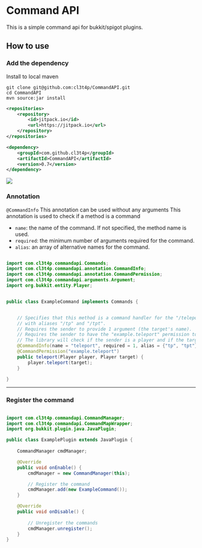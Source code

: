 # Command API

This is a simple command api for bukkit/spigot plugins.

## How to use

### Add the dependency

Install to local maven

```
git clone git@github.com:cl3t4p/CommandAPI.git
cd CommandAPI
mvn source:jar install
```

```xml
<repositories>
    <repository>
        <id>jitpack.io</id>
        <url>https://jitpack.io</url>
    </repository>
</repositories>
```

```xml  
<dependency>
    <groupId>com.github.cl3t4p</groupId>
    <artifactId>CommandAPI</artifactId>
    <version>0.7</version>
</dependency>
```
[![](https://jitpack.io/v/cl3t4p/CommandAPI.svg)](https://jitpack.io/#cl3t4p/CommandAPI)

### Annotation

`@CommandInfo`
This annotation can be used without any arguments This annotation is used to check if a method is a command
- `name`: the name of the command. If not specified, the method name is used.
- `required`: the minimum number of arguments required for the command.
- `alias`: an array of alternative names for the command.

```java

import com.cl3t4p.commandapi.Commands;
import com.cl3t4p.commandapi.annotation.CommandInfo;
import com.cl3t4p.commandapi.annotation.CommandPermission;
import com.cl3t4p.commandapi.arguments.Argument;
import org.bukkit.entity.Player;


public class ExampleCommand implements Commands {


    // Specifies that this method is a command handler for the "/teleport" command, 
    // with aliases "/tp" and "/tpt".
    // Requires the sender to provide 1 argument (the target's name).
    // Requires the sender to have the "example.teleport" permission to use this command.
    // The library will check if the sender is a player and if the target is online.
    @CommandInfo(name = "teleport", required = 1, alias = {"tp", "tpt"})
    @CommandPermission("example.teleport")
    public teleport(Player player, Player target) {
        player.teleport(target);
    }

}
```

---

### Register the command

```java

import com.cl3t4p.commandapi.CommandManager;
import com.cl3t4p.commandapi.CommandMapWrapper;
import org.bukkit.plugin.java.JavaPlugin;

public class ExamplePlugin extends JavaPlugin {
    
    CommandManager cmdManager;

    @Override
    public void onEnable() {
        cmdManager = new CommandManager(this);

        // Register the command
        cmdManager.add(new ExampleCommand());
    }

    @Override
    public void onDisable() {
        
        // Unregister the commands
        cmdManager.unregister();
    }
}
```

